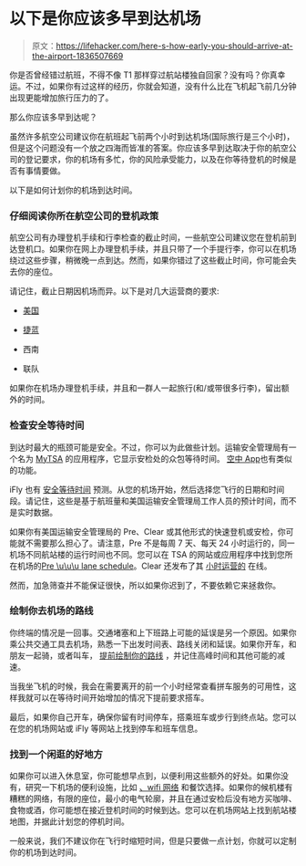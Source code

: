 # 以下是你应该多早到达机场

> 原文：<https://lifehacker.com/here-s-how-early-you-should-arrive-at-the-airport-1836507669>

你是否曾经错过航班，不得不像 T1 那样穿过航站楼独自回家？没有吗？你真幸运。不过，如果你有过这样的经历，你就会知道，没有什么比在飞机起飞前几分钟出现更能增加旅行压力的了。



那么你应该多早到达呢？

虽然许多航空公司建议你在航班起飞前两个小时到达机场(国际旅行是三个小时)，但是这个问题没有一个放之四海而皆准的答案。你应该多早到达取决于你的航空公司的登记要求，你的机场有多忙，你的风险承受能力，以及在你等待登机的时候是否有事情要做。

以下是如何计划你的机场到达时间。

### 仔细阅读你所在航空公司的登机政策

航空公司有办理登机手续和行李检查的截止时间，一些航空公司建议您在登机前到达登机口。如果你在网上办理登机手续，并且只带了一个手提行李，你可以在机场绕过这些步骤，稍微晚一点到达。然而，如果你错过了这些截止时间，你可能会失去你的座位。

请记住，截止日期因机场而异。以下是对几大运营商的要求:

*   [美国](https://www.aa.com/i18n/travel-info/check-in-and-arrival.jsp)

*   [捷蓝](https://www.jetblue.com/at-the-airport/airport-information)
*   西南
*   联队

如果你在机场办理登机手续，并且和一群人一起旅行(和/或带很多行李)，留出额外的时间。

### 检查安全等待时间

到达时最大的瓶颈可能是安全。不过，你可以为此做些计划。运输安全管理局有一个名为 [MyTSA](https://www.tsa.gov/mobile) 的应用程序，它显示安检处的众包等待时间。 [空中 App](https://www.appintheair.mobi/)也有类似的功能。

iFly 也有 [安全等待时间](https://www.ifly.com/airport-security-wait-times) 预测。从您的机场开始，然后选择您飞行的日期和时间段。请记住，这些是基于航班量和美国运输安全管理局工作人员的预计时间，而不是实时数据。

如果你有美国运输安全管理局的 Pre、Clear 或其他形式的快速登机或安检，你可能就不需要那么担心了。请注意，Pre 不是每周 7 天、每天 24 小时运行的，同一机场不同航站楼的运行时间也不同。您可以在 TSA 的网站或应用程序中找到您所在机场的[Pre \u\u\u lane schedule](https://www.tsa.gov/precheck/schedule)。Clear 还发布了其 [小时运营的](https://www.clearme.com/where-we-are) 在线。

然而，加急筛查并不能保证很快，所以如果你迟到了，不要依赖它来拯救你。

### 绘制你去机场的路线

你终端的情况是一回事。交通堵塞和上下班路上可能的延误是另一个原因。如果你乘公共交通工具去机场，熟悉一下出发时间表、路线关闭和延误。如果你开车，和朋友一起骑，或者叫车， [提前绘制你的路线](https://lifehacker.com/waze-still-provides-the-fastest-driving-directions-1823286419) ，并记住高峰时间和其他可能的减速。

当我坐飞机的时候，我会在需要离开的前一个小时经常查看拼车服务的可用性，这样我就可以在等待时间开始增加的情况下提前要求搭车。

最后，如果你自己开车，确保你留有时间停车，搭乘班车或步行到终点站。您可以在您的机场网站或 iFly 等网站上找到停车和班车信息。

### 找到一个闲逛的好地方

如果你可以进入休息室，你可能想早点到，以便利用这些额外的好处。如果你没有，研究一下机场的便利设施，比如 [、wifi 网络](https://lifehacker.com/how-to-get-the-best-wifi-connection-at-the-airport-1836419477) 和餐饮选择。如果你的候机楼有糟糕的网络，有限的座位，最小的电气轮廓，并且在通过安检后没有地方买咖啡、食物或酒，你可能想在接近登机时间的时候到达。您可以在机场网站上找到航站楼地图，并据此计划您的停机时间。

一般来说，我们不建议你在飞行时缩短时间，但是只要做一点计划，你就可以定制你的机场到达时间。